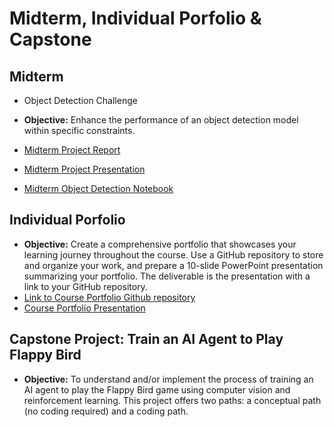 # Midterm, Individual Porfolio & Capstone

## Midterm
- Object Detection Challenge
- **Objective:** Enhance the performance of an object detection model within specific constraints.

- [Midterm Project Report](https://github.com/quyendinh096/Computer-Vision-Portfolio/blob/1c2dca4469f52d4cb4ed40e08b6396d70998677c/Midterm%2C_Individual_Portfolio_%26_Capstone_Instructions/MT_Quyen%20Dinh_Binte%20Zahra_ITAI_1378-1.docx)
- [Midterm Project Presentation](https://github.com/quyendinh096/Computer-Vision-Portfolio/blob/1c2dca4469f52d4cb4ed40e08b6396d70998677c/Midterm%2C_Individual_Portfolio_%26_Capstone_Instructions/MT_The%20Visionaries_%20QuyenD%20_BinteZahra_JohnMata__ITAI_1378%20-%20PRESENTATION.pptx)
- [Midterm Object Detection Notebook](https://github.com/quyendinh096/Computer-Vision-Portfolio/blob/1c2dca4469f52d4cb4ed40e08b6396d70998677c/Midterm%2C_Individual_Portfolio_%26_Capstone_Instructions/MT_Quyen%20Dinh_Binte%20Zahra_ITAI_1378-1.ipynb)

## Individual Porfolio
- **Objective:** Create a comprehensive portfolio that showcases your learning journey throughout the course. Use a GitHub repository to store and organize your work, and prepare a 10-slide PowerPoint presentation summarizing your portfolio. The deliverable is the presentation with a link to your GitHub repository. 
- [Link to Course Portfolio Github repository](https://github.com/quyendinh096/Computer-Vision-Portfolio.git)
- [Course Portfolio Presentation]()

## Capstone Project: Train an AI Agent to Play Flappy Bird
- **Objective:** To understand and/or implement the process of training an AI agent to play the Flappy Bird game using computer vision and reinforcement learning. This project offers two paths: a conceptual path (no coding required) and a coding path.


